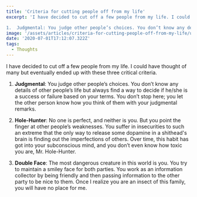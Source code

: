 ```yaml
---
title: 'Criteria for cutting people off from my life'
excerpt: 'I have decided to cut off a few people from my life. I could have thought of many but eventually ended up with these three critical criteria.

1.  Judgmental: You judge other people’s choices. You don’t know any details of other people’s life but always find a way to decide if he/she is a success or failure based on your terms. You don’t stop here; you let the other person know how you think of them with your judgmental remarks.  '
image: '/assets/articles/criteria-for-cutting-people-off-from-my-life/unfriend.jpg'
date: '2020-07-01T17:12:07.322Z'
tags:
  - Thoughts
---
```

I have decided to cut off a few people from my life. I could have thought of many but eventually ended up with these three critical criteria.

1.  **Judgmental**: You judge other people’s choices. You don’t know any details of other people’s life but always find a way to decide if he/she is a success or failure based on your terms. You don’t stop here; you let the other person know how you think of them with your judgmental remarks.  
    
2.  **Hole-Hunter**: No one is perfect, and neither is you. But you point the finger at other people’s weaknesses. You suffer in insecurities to such an extreme that the only way to release some dopamine in a shithead's brain is finding out the imperfections of others. Over time, this habit has got into your subconscious mind, and you don’t even know how toxic you are, Mr. Hole-Hunter.  
    
3.  **Double Face**: The most dangerous creature in this world is you. You try to maintain a smiley face for both parties. You work as an information collector by being friendly and then passing information to the other party to be nice to them. Once I realize you are an insect of this family, you will have no place for me.